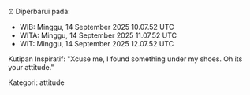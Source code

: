 ⏰ Diperbarui pada:
- WIB: Minggu, 14 September 2025 10.07.52 UTC
- WITA: Minggu, 14 September 2025 11.07.52 UTC
- WIT: Minggu, 14 September 2025 12.07.52 UTC

Kutipan Inspiratif:
"Xcuse me, I found something under my shoes. Oh its your attitude."


Kategori: attitude

